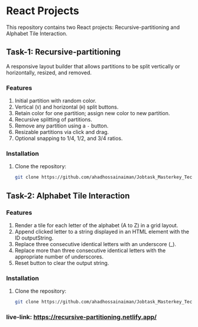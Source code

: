 # React Projects

This repository contains two React projects: Recursive-partitioning and Alphabet Tile Interaction.

## Task-1: Recursive-partitioning

A responsive layout builder that allows partitions to be split vertically or horizontally, resized, and removed.

### Features

1. Initial partition with random color.
2. Vertical (`V`) and horizontal (`H`) split buttons.
3. Retain color for one partition; assign new color to new partition.
4. Recursive splitting of partitions.
5. Remove any partition using a `-` button.
6. Resizable partitions via click and drag.
7. Optional snapping to 1/4, 1/2, and 3/4 ratios.

### Installation

1. Clone the repository:

   ```bash
   git clone https://github.com/ahadhossainaiman/Jobtask_Masterkey_Technologies-Ltd.git

   ```

## Task-2: Alphabet Tile Interaction

### Features

1. Render a tile for each letter of the alphabet (A to Z) in a grid layout.
2. Append clicked letter to a string displayed in an HTML element with the ID outputString.
3. Replace three consecutive identical letters with an underscore (\_).
4. Replace more than three consecutive identical letters with the appropriate number of underscores.
5. Reset button to clear the output string.

### Installation

1. Clone the repository:

   ```bash
   git clone https://github.com/ahadhossainaiman/Jobtask_Masterkey_Technologies-Ltd.git
   ```

### live-link: https://recursive-partitioning.netlify.app/
